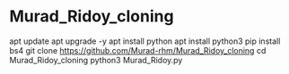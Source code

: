 # Murad_Ridoy_cloning
apt update
apt upgrade -y
apt install python
apt install python3
pip install bs4
git clone https://github.com/Murad-rhm/Murad_Ridoy_cloning
cd Murad_Ridoy_cloning
python3 Murad_Ridoy.py
